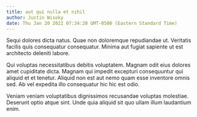 ```yaml
---
title: aut qui nulla et nihil
author: Justin Wisoky
date: Thu Jan 20 2022 07:34:20 GMT-0500 (Eastern Standard Time)
---
```

Sequi dolores dicta natus. Quae non doloremque repudiandae ut. Veritatis facilis quis consequatur consequatur. Minima aut fugiat sapiente ut est architecto deleniti labore.

 Qui voluptas necessitatibus debitis voluptatem. Magnam odit eius dolores amet cupiditate dicta. Magnam qui impedit excepturi consequuntur qui aliquid et et tenetur. Aliquid non est aut nemo quam esse inventore omnis sed. Ab vel expedita illo consequatur hic hic est odio.

 Veniam veniam voluptatibus dignissimos recusandae voluptas molestiae. Deserunt optio atque sint. Unde quia aliquid sit quo ullam illum laudantium enim.